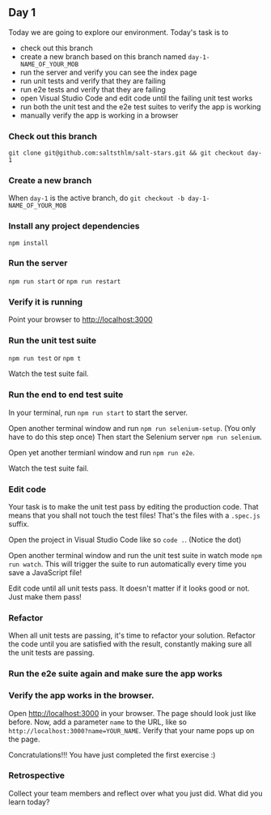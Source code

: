 # </salt>
## Day 1 
Today we are going to explore our environment. Today's task is to 

- check out this branch
- create a new branch based on this branch named `day-1-NAME_OF_YOUR_MOB`
- run the server and verify you can see the index page
- run unit tests and verify that they are failing
- run e2e tests and verify that they are failing
- open Visual Studio Code and edit code until the failing unit test works
- run both the unit test and the e2e test suites to verify the app is working
- manually verify the app is working in a browser

### Check out this branch
`git clone git@github.com:saltsthlm/salt-stars.git && git checkout day-1`

### Create a new branch
When `day-1` is the active branch, do `git checkout -b day-1-NAME_OF_YOUR_MOB`

### Install any project dependencies
`npm install`

### Run the server
`npm run start` or `npm run restart`

### Verify it is running
Point your browser to <http://localhost:3000> 

### Run the unit test suite
`npm run test` or `npm t`

Watch the test suite fail.

### Run the end to end test suite
In your terminal, run `npm run start` to start the server.

Open another terminal window and run `npm run selenium-setup`. (You only have to do this step once)
Then start the Selenium server `npm run selenium`.

Open yet another termianl window and run `npm run e2e`.

Watch the test suite fail.

### Edit code
Your task is to make the unit test pass by editing the production code. That means that you shall not touch the test files! That's the files with a `.spec.js` suffix.

Open the project in Visual Studio Code like so `code .`. (Notice the dot)

Open another terminal window and run the unit test suite in watch mode `npm run watch`. This will trigger the suite to run automatically every time you save a JavaScript file!

Edit code until all unit tests pass. It doesn't matter if it looks good or not. Just make them pass!

### Refactor
When all unit tests are passing, it's time to refactor your solution. Refactor the code until you are satisfied with the result, constantly making sure all the unit tests are passing.

### Run the e2e suite again and make sure the app works

### Verify the app works in the browser. 
Open <http://localhost:3000> in your browser. The page should look just like before.
Now, add a parameter `name` to the URL, like so `http://localhost:3000?name=YOUR_NAME`. Verify that your name pops up on the page.

Concratulations!!! You have just completed the first exercise :)

### Retrospective
Collect your team members and reflect over what you just did. What did you learn today?
